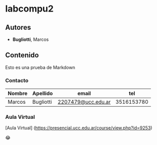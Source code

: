 # labcompu2

## Autores
- **Bugliotti**, Marcos

## Contenido
Esto es una prueba de Markdown

### Contacto
|Nombre| Apellido| email	    |tel       |
|------|---------|------------------|----------|
|Marcos|Bugliotti|2207479@ucc.edu.ar|3516153780|

### Aula Virtual
[Aula Virtual] (https://presencial.ucc.edu.ar/course/view.php?id=9253)

:joy:
